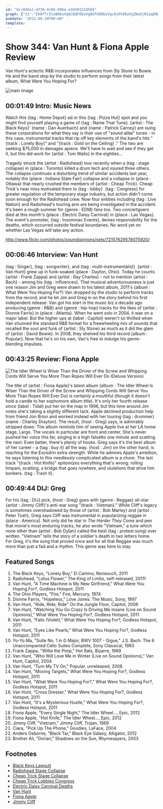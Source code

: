 ```yaml
---
id: "8cc0dda1-df36-4c0b-89be-e34301224584"
graph: {"31":"Ek0fTrZtoB8EwVgbCDQF8EwVgBGfU88EwVgc8jHt8EwVgZNobjN1aqENH6tQN1aqEYDiZ9YDiZ9nURONBH9VLYDiZ9YDiZ9gGmOfNH6tQYDiZ9NH6tQRPfYVBH9VLnURONQIxN9nURONBGc5BQIxN9CtvWPoh0fSJ56fyoh0fSBHhv3oh0fS","BA":"iltsnzLx1TO7msQiltsnBMfyFiltsnHs11Riltsn6EUVrBDcfe6EUVroJrjh6EUVrTF0J6BB4gwMwS0nBB4gwcseeEBB4gwkKJyTI6rghJriDb","20D":"8dWtxbMrnBBMPxAbMrnBBMNqgbMrnB8dWtxh7ymWBMNqgNdI5897qipBHm1GBQsAMX6cfd","2AW":"BHm1GBK116BHm1Gnc8ES3xp6ifK3DyBKKNOfK3DyBDuacfK3DyBDuacnc8ESP5jITnc8ESP5jITozT8D"}
pubdate: "2012-06-29T00:00"
template: 
---
```






# Show 344: Van Hunt & Fiona Apple Review

Van Hunt's eclectic R&B incorporates influences from Sly Stone to Bowie. He and the band stop by the studio to perform songs from their latest album, What Were You Hoping For?

![main image](https://static.soundopinions.org/images/2012/vanhunt.jpg)



## 00:01:49 Intro: Music News

Watch this {tag : Home Depot} ad or this {tag : Pizza Hut} spot and you might find yourself playing a game of {tag : Name That Tune}. {artist : The Black Keys}' {name : Dan Auerbach} and {name : Patrick Carney} are suing these corporations for what they say is their use of "sound alike" tunes - in this case, instrumental tracks that rip off key elements of the band's hits "{track : Lonely Boy}" and "{track : Gold on the Ceiling} ." The two are seeking $75,000 in damages apiece. We'll have to wait and see if they get it, but this did work for {artist : Tom Waits} in the eighties...

Tragedy struck the {artist : Radiohead} tour recently when a {tag : stage collapse} in {place : Toronto} killed a drum tech and injured three others. The collapse continues a disturbing trend of similar accidents last year, notably the {place : Indiana State Fair} collapse and a collapse in {place : Ottawa} that nearly crushed the members of {artist : Cheap Trick}. Cheap Trick's near miss motivated them to {tag : lobby}  {tag : Congress} for greater regulation of the temporary stage industry, but action didn't come soon enough for the Radiohead crew. Now four entities including {tag : Live Nation} and Radiohead's touring arm are being investigated in the accident. It's been a rough summer for {genre : EDM} fans too. Two concertgoers died at this month's {place : Electric Daisy Carnival} in {place : Las Vegas}. The event's promoter, {tag : Insomniac Events}, denies responsibility for the deaths, which occurred outside festival boundaries. No word yet on whether Las Vegas will take any action.

http://www.flickr.com/photos/soundopinions/sets/72157629578075920/



## 00:06:46 Interview: Van Hunt

{tag : Singer}, {tag : songwriter}, and {tag : multi-instrumentalist}  {artist : Van Hunt} grew up in funk-soaked {place : Dayton, Ohio}. Today he counts {artist : Frank Zappa} and {artist : Ray Charles} - not to mention {artist : Bach} - among his {tag : influences}. That musical adventurousness is just one reason Jim and Greg were drawn to his latest album, 2011's {album : What Were You Hoping For?} Van dropped by the studio to perform tracks from the record, and he let Jim and Greg in on the story behind his first independent release. Van got his start in the music biz a decade ago producing {genre : R&B} and {genre : hip-hop} tracks for the likes of {artist : Dionne Farris} in {place : Atlanta}. When he went solo in 2004, it was on a major label. But the higher ups at {label : Capitol} weren't so thrilled when Van shunned the standard R&B format for a freewheeling mix of sounds that recalled the soul and funk of {artist : Sly Stone} as much as it did the glam of {artist : David Bowie}. In 2008, they shelved his third record {album : Popular}. Now that he's on his own, Van's free to indulge his genre-blending impulses.



## 00:43:25 Review: Fiona Apple

![The Idler Wheel Is Wiser Than the Driver of the Screw and Whipping Cords Will Serve You More Than Ropes Will Ever Do (Deluxe Version)](https://static.soundopinions.org/assets/344/20D0.jpg)

The title of {artist : Fiona Apple}'s latest album {album : The Idler Wheel Is Wiser Than the Driver of the Screw and Whipping Cords Will Serve You More Than Ropes Will Ever Do} is certainly a mouthful (though it doesn't hold a candle to her sophomore album title). It's only her fourth release since {label : Tidal} put her on the map in 1996, but this time around Jim notes she's taking a slightly different tack. Apple declined production help from friend Jon Brion and worked instead with her touring {tag : drummer}  {name : Charley Drayton}. The result, {host : Greg} says, is admirably stripped down. The album reminds him of seeing Apple live at her LA home stage, Largo. The vocals in particular are front and center. She's never pushed her voice this far, singing in a high falsetto one minute and scatting the next. Even better, there's plenty of hooks. Greg says it's the best album of her career - a {tag : buy it} all the way. {host : Jim} on the other hand, is reaching for the Excedrin extra strength. While he admires Apple's ambition, he says listening to this needlessly complicated album is a chore. The last track "{track : Hot Knife}" epitomizes everything that's wrong: rolling timpani, scatting, a bridge that goes nowhere, and ululations that drive him bonkers. {tag : Trash it}.



## 00:49:44 DIJ: Greg

For his {tag : DIJ} pick, {host : Greg} goes with {genre : Reggae} all-star {artist : Jimmy Cliff}'s anti-war song "{track : Vietman}." While Cliff's legacy is sometimes overshadowed by those of {artist : Bob Marley} and {artist : Peter Tosh}, Greg says Cliff was instrumental in popularizing reggae in {place : America}. Not only did he star in *The Harder They Come* and pen that movie's most enduring tracks, he also wrote "Vietnam," a tune which none other than {artist : Bob Dylan} called the best {tag : protest song} ever written. "Vietnam" tells the story of a soldier's death in two letters home. For Greg, it's the song that proved once and for all that Reggae was much more than just a fad and a rhythm. This genre was here to stay.



## Featured Songs

1. The Black Keys, "Lonely Boy," El Camino, Nonesuch, 2011
2. Radiohead, "Lotus Flower," The King of Limbs, self-released, 20111
3. Van Hunt, "A Time Machine is My New Girlfriend," What Were You Hoping For?, Godless Hotspot, 2011
4. The Ohio Players, "Fire," Fire, Mercury, 1974
5. Dionne Farris, "Hopeless," Love Jones: The Music, Sony, 1997
6. Van Hunt, "Ride, Ride, Ride" On the Jungle Floor, Capitol, 2006
7. Van Hunt, "Watching You Go Crazy Is Driving Me Insane (Live on Sound Opinions)," What Were You Hoping For?, Godless Hotspot, 2011
8. Van Hunt, "Falls (Violet)," What Were You Hoping For?, Godless Hotspot, 2011
9. Van Hunt, "Eyes Like Pearls," What Were You Hoping For?, Godless Hotspot, 2011
10. Yo-Yo Ma, "Suite No. 1 in G Major, BWV 1007 - Gigue," J.S. Bach: The 6 Unaccompanied Cello Suites Complete, Sony Classical, 1983
11. Frank Zappa, "Willie the Pimp," Hot Rats, Bizarre, 1969
12. Van Hunt, "Who Will Love Me in Winter (Live on Sound Opinions)," Van Hunt, Capitol, 2004
13. Van Hunt, "Turn My TV On," Popular, unreleased, 2008
14. Van Hunt, "Moving Targets," What Were You Hoping For?, Godless Hotspot, 2011
15. Van Hunt, "What Were You Hoping For?," What Were You Hoping For?, Godless Hotspot, 2011
16. Van Hunt, "Cross Dresser," What Were You Hoping For?, Godless Hotspot, 2011
17. Van Hunt, "It's a Mysterious Hustle," What Were You Hoping For?, Godless Hotspot, 2011
18. Fiona Apple, "Every Single Night," The Idler Wheel..., Epic, 2012
19. Fiona Apple, "Hot Knife," The Idler Wheel..., Epic, 2012
20. Jimmy Cliff, "Vietnam," Jimmy Cliff, Trojan, 1969
21. Ciara, "Pick Up The Phone," Goodies, LaFace, 2004
22. Anders Osborne, "Black Tar," Black Eye Galaxy, Alligator, 2012
23. Brother Ali, "Dorian," Shadows on the Sun, Rhymesayers, 2003



## Footnotes

- [Black Keys Lawsuit](http://www.billboard.com/biz/articles/news/1084983/black-keys-sue-pizza-hut-home-depot-over-copyright-infringement-in-ads)
- [Radiohead Stage Collapse](http://www.rollingstone.com/music/news/questions-linger-after-radiohead-stage-collapse-20120623)
- [Cheap Trick Stage Collapse](http://www.rollingstone.com/music/news/cheap-trick-survives-stage-collapse-in-canada-20110718)
- [Cheap Trick Lobbies Congress](http://articles.chicagotribune.com/2011-10-03/entertainment/chi-cheap-trick-lobbies-congress-band-seeks-stage-regulations-20111003_1_cheap-trick-guitarist-rick-nielsen-ferris-wheel)
- [Electric Daisy Carnival Deaths](http://www.huffingtonpost.com/2012/06/17/electric-daisy-carnival-deaths-las-vegas_n_1604573.html)
- [Van Hunt](http://vanhunt.com/)
- [Fiona Apple](http://www.fiona-apple.com/)
- [Jimmy Cliff](http://www.jimmycliff.com/)